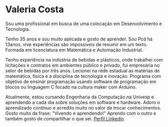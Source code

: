 # Valeria Costa
Sou uma profissional em busca de uma colocação em Desenvolvimento e Tecnologia. 

Tenho 35 anos e sou muito aplicada e gosto de aprender. Sou Pcd há 13anos, vive experiências são impossíveis de resumir em um texto. Formada em licenciatura em Matemática e Automação Industrial. 

Tenho experiência na indústria de bebidas e plásticos, onde trabalhei com licitações e contratos em ambientes público e privado, fui empresária no setor de bebidas por três anos. Lecionei na rede estadual as matérias de matemática, física e a disciplina de tecnologia e inovação. Programa com objetivo de ensinar programação usando software de programação em blocos ou linguagem C focado na cultura maker com Arduino.

Atualmente, estou cursando Engenharia da Computação na Univesp e aprendendo a cada dia sobre soluções em software e hardware. Adoro o aprendizado contínuo e acredito muito no valor de trocar conhecimentos. Gosto muito da frase: "Vivendo e aprendendo!" Aprendo com o outro e também gosto de compartilhar o que sei.
[Perfil Linkedin](https://www.linkedin.com/in/val%C3%A9ria-da-costa-ada/)

